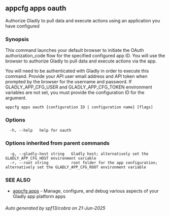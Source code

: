 ## appcfg apps oauth

Authorize Gladly to pull data and execute actions using an application you have configured

### Synopsis


This command launches your default browser to initiate the OAuth authorization_code flow for the specified configured app ID. You will use the browser to authorize Gladly to pull data and execute actions via the app.

You will need to be authenticated with Gladly in order to execute this command. Provide your API user email address and API token when prompted by the browser for the username and password.
If GLADLY_APP_CFG_USER and GLADLY_APP_CFG_TOKEN environment variables are not set, you must provide the configuration ID for the argument.


```
appcfg apps oauth {configuration ID | configuration name} [flags]
```

### Options

```
  -h, --help   help for oauth
```

### Options inherited from parent commands

```
  -g, --gladly-host string   Gladly host; alternatively set the GLADLY_APP_CFG_HOST environment variable
  -r, --root string          root folder for the app configuration; alternatively set the GLADLY_APP_CFG_ROOT environment variable
```

### SEE ALSO

* [appcfg apps](appcfg_apps.md)	 - Manage, configure, and debug various aspects of your Gladly app platform apps

###### Auto generated by spf13/cobra on 21-Jun-2025
